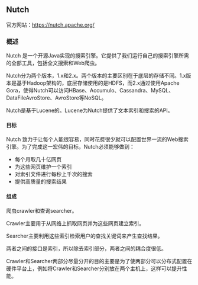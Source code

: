 ## Nutch

官方网站：https://nutch.apache.org/

### 概述

Nutch 是一个开源Java实现的搜索引擎。它提供了我们运行自己的搜索引擎所需的全部工具，包括全文搜索和Web爬虫。

Nutch分为两个版本，1.x和2.x。两个版本的主要区别在于底层的存储不同。1.x版本是基于Hadoop架构的，底层存储使用的是HDFS，而2.x通过使用Apache Gora，使得Nutch可以访问HBase、Accumulo、Cassandra、MySQL、DataFileAvroStore、AvroStore等NoSQL。

Nutch是基于Lucene的。Lucene为Nutch提供了文本索引和搜索的API。

#### 目标

Nutch 致力于让每个人能很容易，同时花费很少就可以配置世界一流的Web搜索引擎。为了完成这一宏伟的目标，Nutch必须能够做到：

- 每个月取几十亿网页
- 为这些网页维护一个索引
- 对索引文件进行每秒上千次的搜索
- 提供高质量的搜索结果

#### 组成

爬虫crawler和查询searcher。

Crawler主要用于从网络上抓取网页并为这些网页建立索引。

Searcher主要利用这些索引检索用户的查找关键词来产生查找结果。

两者之间的接口是索引，所以除去索引部分，两者之间的耦合度很低。

Crawler和Searcher两部分尽量分开的目的主要是为了使两部分可以分布式配置在硬件平台上，例如将Crawler和Searcher分别放在两个主机上，这样可以提升性能。
